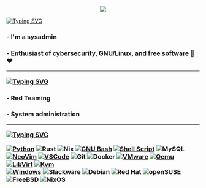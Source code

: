 
<p align="center">
  <!-- Typing SVG by DenverCoder1 - https://github.com/DenverCoder1/readme-typing-svg -->
  <a href="https://github.com/DenverCoder1/readme-typing-svg">
    <img src="https://readme-typing-svg.demolab.com?font=Fira+Code&size=25&pause=1000&color=F75C7E&center=true&multiline=true&repeat=false&width=435&lines=Hello!%2C+I'm+Vor" /></a>
</p>


<!-- <h2 align="center"><img src="https://media.tenor.com/mlaggCNWU78AAAAd/oshi-no-ko-oshi.gif" width="500"></h2> -->

[![Typing SVG](https://readme-typing-svg.demolab.com?font=Fira+Code&size=25&duration=1000&pause=1000&repeat=false&width=435&lines=About+me)](https://git.io/typing-svg)

<h3 align="left">- I'm a sysadmin</h3>
<h3 align="left">- Enthusiast of cybersecurity, GNU/Linux, and free software 🐧❤️</p>

---
[![Typing SVG](https://readme-typing-svg.demolab.com?font=Fira+Code&size=25&duration=1000&pause=1000&repeat=false&width=435&lines=Interests)](https://git.io/typing-svg)

<h3 align="left">- Red Teaming</p>
<h3 align="left">- System administration</p>

---
[![Typing SVG](https://readme-typing-svg.demolab.com?font=Fira+Code&size=25&pause=1000&width=435&lines=Technologies)](https://git.io/typing-svg)

[![Python](https://img.shields.io/badge/Python-FFD43B?style=for-the-badge&logo=python&logoColor=black)]()
![Rust](https://img.shields.io/badge/rust-%23000000.svg?style=for-the-badge&logo=rust&logoColor=white)
![Nix](https://img.shields.io/badge/NIX-5277C3.svg?style=for-the-badge&logo=NixOS&logoColor=white)
[![GNU Bash](https://img.shields.io/badge/GNU%20Bash-4EAA25?style=for-the-badge&logo=GNU%20Bash&logoColor=white)]()
[![Shell Script](https://img.shields.io/badge/Shell_Script-121011?style=for-the-badge&logo=gnu-bash&logoColor=white)]()
![MySQL](https://img.shields.io/badge/mysql-4479A1.svg?style=for-the-badge&logo=mysql&logoColor=white)
</br>
[![NeoVim](https://img.shields.io/badge/NeoVim-%2357A143.svg?&style=for-the-badge&logo=neovim&logoColor=white)]()
[![VSCode](https://img.shields.io/badge/VSCode-0078D4?style=for-the-badge&logo=visual%20studio%20code&logoColor=white)]()
![Git](https://img.shields.io/badge/git-%23F05033.svg?style=for-the-badge&logo=git&logoColor=white)
![Docker](https://img.shields.io/badge/docker-%230db7ed.svg?style=for-the-badge&logo=docker&logoColor=white)
[![VMware](https://img.shields.io/badge/VMware-231f20?style=for-the-badge&logo=VMware&logoColor=white)]()
[![Qemu](https://img.shields.io/badge/Qemu-FF6600?style=for-the-badge&logo=Qemu&logoColor=white)]()
[![LibVirt](https://img.shields.io/badge/LibVirt-367970?style=for-the-badge&logo=LibVirt&logoColor=white)]()
[![Kvm](https://img.shields.io/badge/Kvm-231f20?style=for-the-badge&logo=Kvm&logoColor=white)]()
</br>
[![Windows](https://img.shields.io/badge/Windows-0078D6?style=for-the-badge&logo=windows&logoColor=white)]()
![Slackware](https://img.shields.io/badge/-Slackware-%231357BD?style=for-the-badge&logo=slackware&logoColor=white)
![Debian](https://img.shields.io/badge/Debian-D70A53?style=for-the-badge&logo=debian&logoColor=white)
![Red Hat](https://img.shields.io/badge/Red%20Hat-EE0000?style=for-the-badge&logo=redhat&logoColor=white)
![openSUSE](https://img.shields.io/badge/openSUSE-%2364B345?style=for-the-badge&logo=openSUSE&logoColor=white)
![FreeBSD](https://img.shields.io/badge/-FreeBSD-%23870000?style=for-the-badge&logo=freebsd&logoColor=white)
![NixOS](https://img.shields.io/badge/NIXOS-5277C3.svg?style=for-the-badge&logo=NixOS&logoColor=white)
